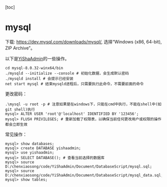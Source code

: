 [toc]

# mysql

下载: https://dev.mysql.com/downloads/mysql/, 选择“Windows (x86, 64-bit), ZIP Archive”。

以下是[YiShaAdmin](https://github.com/liukuo362573/YiShaAdmin/tree/YiShaAdmin-Net6)的一些操作。

```shell
cd mysql-8.0.32-winx64/bin
./mysqld --initialize --console # 初始化数据，会生成默认密码
./mysqld install # 会提示已经安装
net start mysql # 结束mysqld进程后，只需要执行此命令，不需要前面的命令
```

更改密码：

```shell
.\mysql -u root -p # 注意如果是在windows下，只能在cmd中执行，不能在shell中(如git shell)执行
mysql> ALTER USER 'root'@'localhost' IDENTIFIED BY '123456';
mysql> FLUSH PRIVILEGES; # 重新加载了权限表，以确保当前任何更改用户或权限的操作都会立即生效
```

常见操作：

```shell
mysql> show databases;
mysql> create DATABASE yishaadmin;
mysql> use yishaadmin;
mysql> SELECT DATABASE(); # 查看当前选择的数据库
mysql> source D:/chenxiaosong/code/YiShaAdmin/Document/DatabaseScript/mysql.sql;
mysql> source D:/chenxiaosong/code/YiShaAdmin/Document/DatabaseScript/mysql_data.sql;
mysql> show tables;
```
